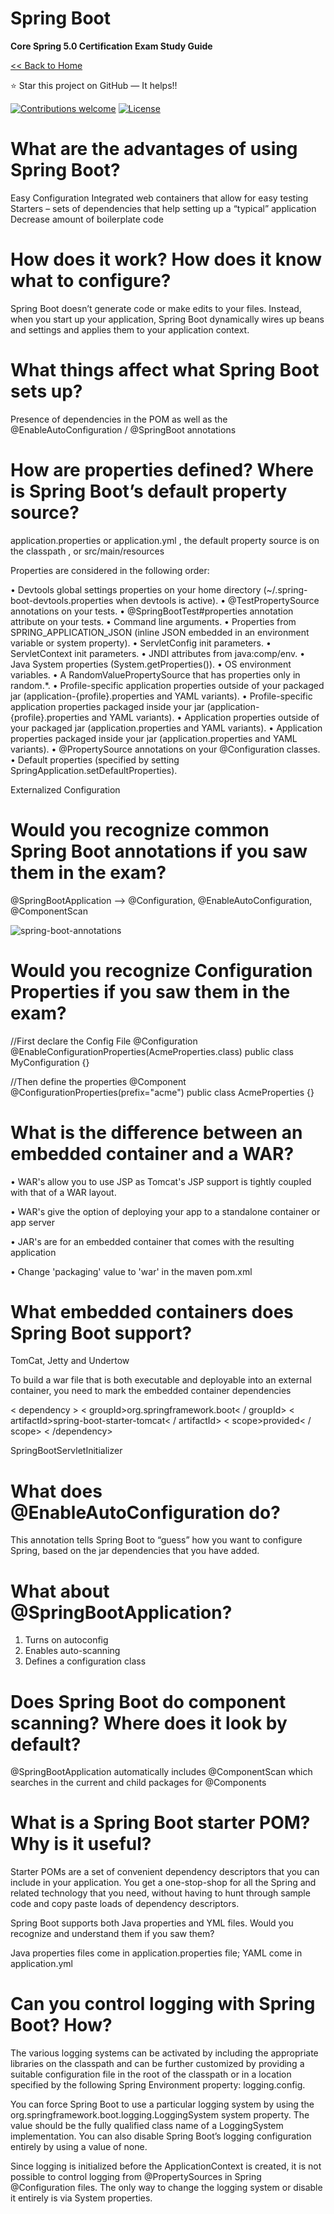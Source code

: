 # Spring Boot
**Core Spring 5.0 Certification Exam Study Guide**

[<< Back to Home](README.md)

:star: Star this project on GitHub — It helps!!

[![Contributions welcome](https://img.shields.io/badge/contributions-welcome-orange.svg)](https://github.com/seanjgildea/CoreSpring5CertificationGuide/issues)
[![License](https://img.shields.io/badge/license-MIT-blue.svg)](https://opensource.org/licenses/MIT)

# What are the advantages of using Spring Boot?

Easy Configuration Integrated web containers that allow for easy testing Starters – sets of dependencies that help setting up a “typical” application Decrease amount of boilerplate code

# How does it work? How does it know what to configure?

Spring Boot doesn’t generate code or make edits to your files. Instead, when you start up your application, Spring Boot dynamically wires up beans and settings and applies them to your application context.

# What things affect what Spring Boot sets up?

Presence of dependencies in the POM as well as the @EnableAutoConfiguration / @SpringBoot annotations

# How are properties defined? Where is Spring Boot’s default property source?

application.properties or application.yml , the default property source is on the classpath , or src/main/resources

Properties are considered in the following order:

• Devtools global settings properties on your home directory (~/.spring-boot-devtools.properties when devtools is active).
• @TestPropertySource annotations on your tests.
• @SpringBootTest#properties annotation attribute on your tests.
• Command line arguments.
• Properties from SPRING_APPLICATION_JSON (inline JSON embedded in an environment variable or system property).
• ServletConfig init parameters.
• ServletContext init parameters.
• JNDI attributes from java:comp/env.
• Java System properties (System.getProperties()).
• OS environment variables.
• A RandomValuePropertySource that has properties only in random.*.
• Profile-specific application properties outside of your packaged jar (application-{profile}.properties and YAML variants).
• Profile-specific application properties packaged inside your jar (application-{profile}.properties and YAML variants).
• Application properties outside of your packaged jar (application.properties and YAML variants).
• Application properties packaged inside your jar (application.properties and YAML variants).
• @PropertySource annotations on your @Configuration classes.
• Default properties (specified by setting SpringApplication.setDefaultProperties).

Externalized Configuration

# Would you recognize common Spring Boot annotations if you saw them in the exam?

@SpringBootApplication –-> @Configuration, @EnableAutoConfiguration, @ComponentScan

![spring-boot-annotations](https://github.com/seanjgildea/CoreSpring5CertificationGuide/blob/master/img/spring-boot-annotations.png)

# Would you recognize Configuration Properties if you saw them in the exam?

//First declare the Config File
@Configuration
@EnableConfigurationProperties(AcmeProperties.class)
public class MyConfiguration {}


//Then define the properties
@Component
@ConfigurationProperties(prefix="acme")
public class AcmeProperties {}

# What is the difference between an embedded container and a WAR?

• WAR's allow you to use JSP as Tomcat's JSP support is tightly coupled with that of a WAR layout.

• WAR's give the option of deploying your app to a standalone container or app server

• JAR's are for an embedded container that comes with the resulting application

• Change 'packaging' value to 'war' in the maven pom.xml

# What embedded containers does Spring Boot support?

TomCat, Jetty and Undertow

To build a war file that is both executable and deployable into an external container, you need to mark the embedded container dependencies

< dependency >
    < groupId>org.springframework.boot< / groupId>
    < artifactId>spring-boot-starter-tomcat< / artifactId>
    < scope>provided< / scope>
< /dependency>

SpringBootServletInitializer

# What does @EnableAutoConfiguration do?

This annotation tells Spring Boot to “guess” how you want to configure Spring, based on the jar dependencies that you have added.

# What about @SpringBootApplication?

1. Turns on autoconfig
2. Enables auto-scanning
3. Defines a configuration class

# Does Spring Boot do component scanning? Where does it look by default?

@SpringBootApplication automatically includes @ComponentScan which searches in the current and child packages for @Components

# What is a Spring Boot starter POM? Why is it useful?

Starter POMs are a set of convenient dependency descriptors that you can include in your application. You get a one-stop-shop for all the Spring and related technology that you need, without having to hunt through sample code and copy paste loads of dependency descriptors.

Spring Boot supports both Java properties and YML files. Would you recognize and understand them if you saw them?

Java properties files come in application.properties file; YAML come in application.yml

# Can you control logging with Spring Boot? How?

The various logging systems can be activated by including the appropriate libraries on the classpath and can be further customized by providing a suitable configuration file in the root of the classpath or in a location specified by the following Spring Environment property: logging.config.

You can force Spring Boot to use a particular logging system by using the org.springframework.boot.logging.LoggingSystem system property. The value should be the fully qualified class name of a LoggingSystem implementation. You can also disable Spring Boot’s logging configuration entirely by using a value of none.

Since logging is initialized before the ApplicationContext is created, it is not possible to control logging from @PropertySources in Spring @Configuration files. The only way to change the logging system or disable it entirely is via System properties.
